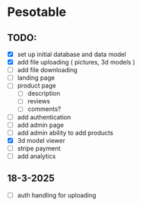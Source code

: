 # Pesotable

## TODO:

- [x] set up initial database and data model
- [x] add file uploading ( pictures, 3d models )
- [ ] add file downloading
- [ ] landing page
- [ ] product page
    - [ ] description
    - [ ] reviews
    - [ ] comments?
- [ ] add authentication
- [ ] add admin page
- [ ] add admin ability to add products
- [x] 3d model viewer
- [ ] stripe payment
- [ ] add analytics

## 18-3-2025

- [ ] auth handling for uploading
